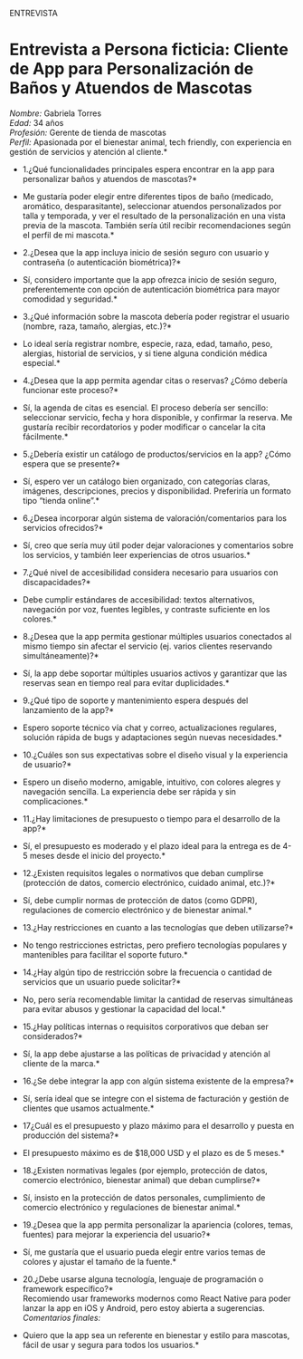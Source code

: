 ENTREVISTA 
# Entrevista a Persona ficticia: Cliente de App para Personalización de Baños y Atuendos de Mascotas

*Nombre:* Gabriela Torres  
*Edad:* 34 años  
*Profesión:* Gerente de tienda de mascotas  
*Perfil:* Apasionada por el bienestar animal, tech friendly, con experiencia en gestión de servicios y atención al cliente.*



* 1.¿Qué funcionalidades principales espera encontrar en la app para personalizar baños y atuendos de mascotas?*  
* Me gustaría poder elegir entre diferentes tipos de baño (medicado, aromático, desparasitante), seleccionar atuendos personalizados por talla y temporada, y ver el resultado de la personalización en una vista previa de la mascota. También sería útil recibir recomendaciones según el perfil de mi mascota.*
* 2.¿Desea que la app incluya inicio de sesión seguro con usuario y contraseña (o autenticación biométrica)?*  
* Sí, considero importante que la app ofrezca inicio de sesión seguro, preferentemente con opción de autenticación biométrica para mayor comodidad y seguridad.*
* 3.¿Qué información sobre la mascota debería poder registrar el usuario (nombre, raza, tamaño, alergias, etc.)?*  
* Lo ideal sería registrar nombre, especie, raza, edad, tamaño, peso, alergias, historial de servicios, y si tiene alguna condición médica especial.*


* 4.¿Desea que la app permita agendar citas o reservas? ¿Cómo debería funcionar este proceso?*  
* Sí, la agenda de citas es esencial. El proceso debería ser sencillo: seleccionar servicio, fecha y hora disponible, y confirmar la reserva. Me gustaría recibir recordatorios y poder modificar o cancelar la cita fácilmente.*

* 5.¿Debería existir un catálogo de productos/servicios en la app? ¿Cómo espera que se presente?*  
* Sí, espero ver un catálogo bien organizado, con categorías claras, imágenes, descripciones, precios y disponibilidad. Preferiría un formato tipo “tienda online”.*

* 6.¿Desea incorporar algún sistema de valoración/comentarios para los servicios ofrecidos?*  
* Sí, creo que sería muy útil poder dejar valoraciones y comentarios sobre los servicios, y también leer experiencias de otros usuarios.*
* 7.¿Qué nivel de accesibilidad considera necesario para usuarios con discapacidades?*  
* Debe cumplir estándares de accesibilidad: textos alternativos, navegación por voz, fuentes legibles, y contraste suficiente en los colores.*

* 8.¿Desea que la app permita gestionar múltiples usuarios conectados al mismo tiempo sin afectar el servicio (ej. varios clientes reservando simultáneamente)?*  
* Sí, la app debe soportar múltiples usuarios activos y garantizar que las reservas sean en tiempo real para evitar duplicidades.*
* 9.¿Qué tipo de soporte y mantenimiento espera después del lanzamiento de la app?*  
* Espero soporte técnico vía chat y correo, actualizaciones regulares, solución rápida de bugs y adaptaciones según nuevas necesidades.*
* 10.¿Cuáles son sus expectativas sobre el diseño visual y la experiencia de usuario?*  
* Espero un diseño moderno, amigable, intuitivo, con colores alegres y navegación sencilla. La experiencia debe ser rápida y sin complicaciones.*
* 11.¿Hay limitaciones de presupuesto o tiempo para el desarrollo de la app?*  
* Sí, el presupuesto es moderado y el plazo ideal para la entrega es de 4-5 meses desde el inicio del proyecto.*
* 12.¿Existen requisitos legales o normativos que deban cumplirse (protección de datos, comercio electrónico, cuidado animal, etc.)?*  
* Sí, debe cumplir normas de protección de datos (como GDPR), regulaciones de comercio electrónico y de bienestar animal.*
* 13.¿Hay restricciones en cuanto a las tecnologías que deben utilizarse?*  
* No tengo restricciones estrictas, pero prefiero tecnologías populares y mantenibles para facilitar el soporte futuro.*
* 14.¿Hay algún tipo de restricción sobre la frecuencia o cantidad de servicios que un usuario puede solicitar?*  
* No, pero sería recomendable limitar la cantidad de reservas simultáneas para evitar abusos y gestionar la capacidad del local.*
* 15.¿Hay políticas internas o requisitos corporativos que deban ser considerados?*  
* Sí, la app debe ajustarse a las políticas de privacidad y atención al cliente de la marca.*
* 16.¿Se debe integrar la app con algún sistema existente de la empresa?*  
* Sí, sería ideal que se integre con el sistema de facturación y gestión de clientes que usamos actualmente.*
* 17¿Cuál es el presupuesto y plazo máximo para el desarrollo y puesta en producción del sistema?*  
* El presupuesto máximo es de $18,000 USD y el plazo es de 5 meses.*
* 18.¿Existen normativas legales (por ejemplo, protección de datos, comercio electrónico, bienestar animal) que deban cumplirse?*  
* Sí, insisto en la protección de datos personales, cumplimiento de comercio electrónico y regulaciones de bienestar animal.*
* 19.¿Desea que la app permita personalizar la apariencia (colores, temas, fuentes) para mejorar la experiencia del usuario?*  
* Sí, me gustaría que el usuario pueda elegir entre varios temas de colores y ajustar el tamaño de la fuente.*
* 20.¿Debe usarse alguna tecnología, lenguaje de programación o framework específico?*  
Recomiendo usar frameworks modernos como React Native para poder lanzar la app en iOS y Android, pero estoy abierta a sugerencias.
*Comentarios finales:*  
* Quiero que la app sea un referente en bienestar y estilo para mascotas, fácil de usar y segura para todos los usuarios.*
